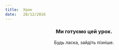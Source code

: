 ```yaml
---
title:  Урок
date:   28/12/2016
---
```


### <center>Ми готуємо цей урок.</center>
<center>Будь ласка, зайдіть пізніше.</center>